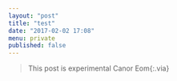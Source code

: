 ```yaml
---
layout: "post"
title: "test"
date: "2017-02-02 17:08"
menu: private
published: false
---
```


> This post is experimental
> Canor Eom{:.via}
